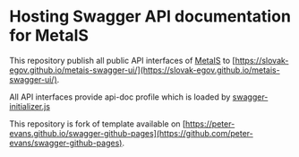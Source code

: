 # Hosting Swagger API documentation for MetaIS

This repository publish all public API interfaces of [MetaIS](https://metais.slovensko.sk/) to [https://slovak-egov.github.io/metais-swagger-ui/](https://slovak-egov.github.io/metais-swagger-ui/).

All API interfaces provide api-doc profile which is loaded by [swagger-initializer.js](https://github.com/slovak-egov/metais-swagger-ui/blob/master/dist/swagger-initializer.js)

This repository is fork of template available on [https://peter-evans.github.io/swagger-github-pages](https://github.com/peter-evans/swagger-github-pages).
